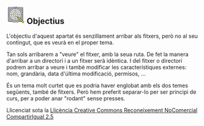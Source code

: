 ## ![](icon_objectives.gif) Objectius

L'objectiu d'aquest apartat és senzillament arribar als fitxers, però no al seu
contingut, que es veurà en el proper tema.

Tan sols arribarem a "veure" el fitxer, amb la seua ruta. De fet la manera
d'arribar a un directori i a un fitxer serà idèntica. I del fitxer o directori
podrem arribar a veure i també modificar les característiques externes: nom,
grandària, data d'última modificació, permisos, ...

És un tema molt curtet que es podria haver englobat amb els dos temes
següents, també de fitxers. Però hem preferit separar-lo per ser principi de
curs, per a poder anar "rodant" sense presses.

Llicenciat sota la  [Llicència Creative Commons Reconeixement NoComercial
CompartirIgual 2.5](http://creativecommons.org/licenses/by-nc-sa/2.5/)

